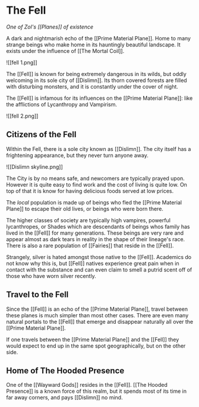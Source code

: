 # The Fell
*One of Zol's [[Planes]] of existence*

A dark and nightmarish echo of the [[Prime Material Plane]]. Home to many strange beings who make home in its hauntingly beautiful landscape. It exists under the influence of [[The Mortal Coil]].

![[fell 1.png]]

The [[Fell]] is known for being extremely dangerous in its wilds, but oddly welcoming in its sole city of [[Dislimn]]. Its thorn covered forests are filled with disturbing monsters, and it is constantly under the cover of night.

The [[Fell]] is infamous for its influences on the [[Prime Material Plane]]: like the afflictions of Lycanthropy and Vampirism.

![[fell 2.png]]

## Citizens of the Fell
Within the Fell, there is a sole city known as [[Dislimn]]. The city itself has a frightening appearance, but they never turn anyone away.

![[Dislimn skyline.png]]

The City is by no means safe, and newcomers are typically prayed upon. However it is quite easy to find work and the cost of living is quite low. On top of that it is know for having delicious foods served at low prices.

The *local* population is made up of beings who fled the [[Prime Material Plane]] to escape their old lives, or beings who were born there.

The higher classes of society are typically high vampires, powerful lycanthropes, or Shades which are descendants of beings whos family has lived in the [[Fell]] for many generations. These beings are very rare and appear almost as dark tears in reality in the shape of their lineage's race. There is also a rare population of [[Fairies]] that reside in the [[Fell]].

Strangely, silver is hated amongst those native to the [[Fell]]. Academics do not know why this is, but [[Fell]] natives experience great pain when in contact with the substance and can even claim to smell a putrid scent off of those who have worn silver recently.

## Travel to the Fell
Since the [[Fell]] is an echo of the [[Prime Material Plane]], travel between these planes is much simpler than most other cases. There are even many natural portals to the [[Fell]] that emerge and disappear naturally all over the [[Prime Material Plane]].

If one travels between the [[Prime Material Plane]] and the [[Fell]] they would expect to end up in the same spot geographically, but on the other side.

## Home of The Hooded Presence
One of the [[Wayward Gods]] resides in the [[Fell]]. [[The Hooded Presence]] is a known force of this realm, but it spends most of its time in far away corners, and pays [[Dislimn]] no mind.